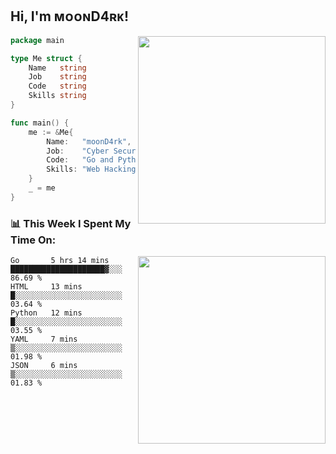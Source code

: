 <h2> Hi, I'm ᴍᴏᴏɴD4ʀᴋ!</h2>
<img align='right' src="https://github-readme-stats.vercel.app/api?username=moond4rk&show_icons=true&theme=radical" width="300">


```go
package main

type Me struct {
	Name   string
	Job    string
	Code   string
	Skills string
}

func main() {
	me := &Me{
		Name:   "moonD4rk",
		Job:    "Cyber Security Engineer",
		Code:   "Go and Python and Others",
		Skills: "Web Hacking ^o^",
	}
	_ = me
}
```



<h3>📊 This Week I Spent My Time On:</h3>
<img align='right' src="https://spotify-github-profile.vercel.app/api/view?uid=dayjackson56081&cover_image=true&theme=novatorem" width="300">

<!--START_SECTION:waka-->
```text
Go       5 hrs 14 mins   █████████████████████▓░░░   86.69 % 
HTML     13 mins         █░░░░░░░░░░░░░░░░░░░░░░░░   03.64 % 
Python   12 mins         █░░░░░░░░░░░░░░░░░░░░░░░░   03.55 % 
YAML     7 mins          ▒░░░░░░░░░░░░░░░░░░░░░░░░   01.98 % 
JSON     6 mins          ▒░░░░░░░░░░░░░░░░░░░░░░░░   01.83 % 
```
<!--END_SECTION:waka-->

